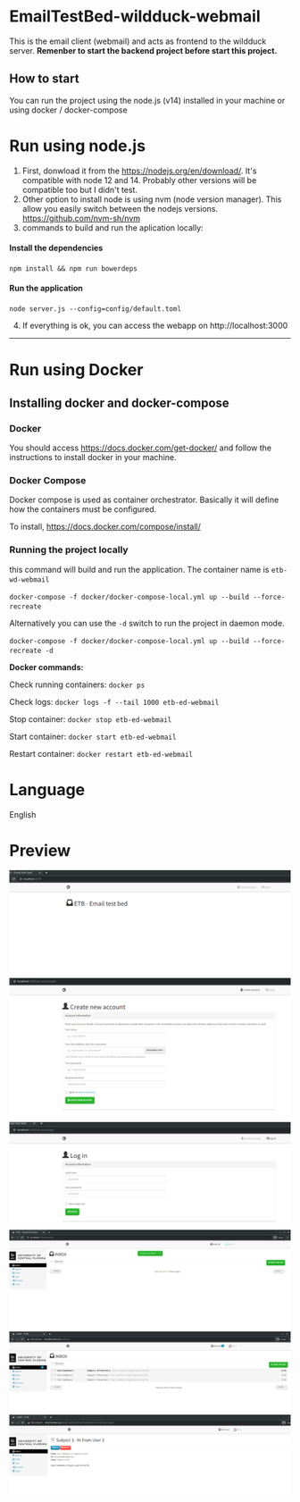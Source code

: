 # EmailTestBed-wildduck-webmail

This is the email client (webmail) and acts as frontend to the wildduck server. **Remenber to start the backend project before start this project.** 

## How to start

You can run the project using the node.js (v14) installed in your machine or using docker / docker-compose


# Run using node.js

1. First, donwload it from the https://nodejs.org/en/download/. It's compatible with node 12 and 14. Probably other versions
will be compatible too but I didn't test.
2. Other option to install node is using nvm (node version manager). This allow you easily switch between the nodejs versions. https://github.com/nvm-sh/nvm
3. commands to build and run the aplication locally:

#### Install the dependencies 

`npm install && npm run bowerdeps`

#### Run the application

`node server.js --config=config/default.toml`

4. If everything is ok, you can access the webapp on http://localhost:3000

----------
# Run using Docker

## Installing docker and docker-compose

### Docker

You should access https://docs.docker.com/get-docker/ and follow the instructions to install docker in your machine.

### Docker Compose

Docker compose is used as container orchestrator. Basically it will define how the containers must be configured.

To install, https://docs.docker.com/compose/install/

### Running the project locally

this command will build and run the application. The container name is `etb-wd-webmail`

`docker-compose -f docker/docker-compose-local.yml up --build --force-recreate`

Alternatively you can use the `-d` switch to run the project in daemon mode.

`docker-compose -f docker/docker-compose-local.yml up --build --force-recreate -d`

**Docker commands:**

Check running containers:
`docker ps`

Check logs:
`docker logs -f --tail 1000 etb-ed-webmail`

Stop container:
`docker stop etb-ed-webmail`

Start container:
`docker start etb-ed-webmail`

Restart container:
`docker restart etb-ed-webmail`

# Language

English

# Preview
![Index page](doc/img/home.png)
![Signup](doc/img/new-acc.png)
![Sigin](doc/img/login.png)
![Webmail home](doc/img/main.png)
![Webmail list](doc/img/list.png)
![Webmail body](doc/img/email.png)

